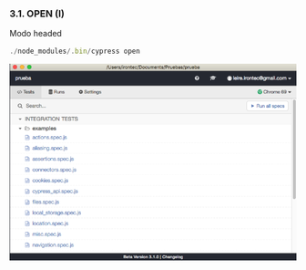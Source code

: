 ### 3.1. OPEN (I)

Modo headed

```ts
./node_modules/.bin/cypress open
``` 

![cypress.io window](media/cypress_window.png) <!-- .element: style="height:350px;"--> 


